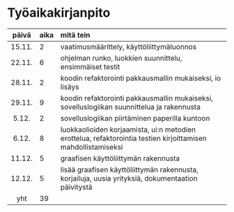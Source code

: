 # Työaikakirjanpito

| päivä | aika | mitä tein  |
| :----:|:-----| :-----|
| 15.11. | 2    | vaatimusmäärittely, käyttöliittymäluonnos |
| 22.11. | 6    | ohjelman runko, luokkien suunnittelu, ensimmäiset testit |
| 28.11. | 2    | koodin refaktorointi pakkausmallin mukaiseksi, io lisäys |
| 29.11. | 9    | koodin refaktorointi pakkausmallin mukaiseksi, sovelluslogiikan suunnittelua ja rakennusta |
| 5.12.  | 2    | sovelluslogiikan piirtäminen paperilla kuntoon |
| 6.12.  | 8    | luokkaolioiden korjaamista, ui:n metodien erottelua, refaktorointia testien kirjoittamisen mahdollistamiseksi |
| 11.12.  | 5    | graafisen käyttöliittymän rakennusta |
| 12.12.  | 5    | lisää graafisen käyttöliittymän rakennusta, korjailuja, uusia yrityksiä, dokumentaation päivitystä|
| yht    | 39   | | 
